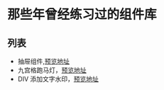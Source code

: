 # 那些年曾经练习过的组件库

## 列表

- 抽屉组件,[预览地址](https://so-easy.cc/components/?path=/story/drawer--without-props)
- 九宫格跑马灯，[预览地址](https://so-easy.cc/components/?path=/story/luckdraw--without-props)
- DIV 添加文字水印，[预览地址](https://so-easy.cc/components/?path=/story/watermarktodiv--without-props)
